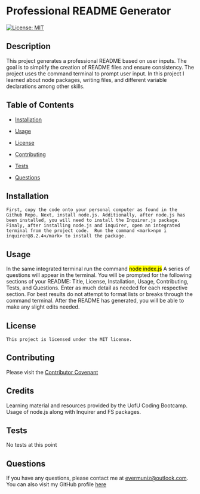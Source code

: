 # Professional README Generator     
  
  [![License: MIT](https://img.shields.io/badge/License-MIT-yellow.svg)](https://opensource.org/licenses/MIT)

  ## Description

  This project generates a professional README based on user inputs. The goal is to simplify the creation of README files and ensure consistency. The project uses the command terminal to prompt user input. In this project I learned about node packages, writing files, and different variable declarations among other skills. 

  ## Table of Contents

  - [Installation](#installation)
  - [Usage](#usage)
  
 - [License](#license)

  - [Contributing](#contributing)
  - [Tests](#tests)
  - [Questions](#questions)

  ## Installation

    First, copy the code onto your personal computer as found in the Github Repo. Next, install node.js. Additionally, after node.js has been installed, you will need to install the Inquirer.js package. Finaly, after installing node.js and inquirer, open an integrated terminal from the project code.  Run the command <mark>npm i inquirer@8.2.4</mark> to install the package. 

  ## Usage

   In the same integrated terminal run the command <mark>node index.js</mark> A series of questions will appear in the terminal. You will be prompted for the following sections of your README: Title, License, Installation, Usage, Contributing, Tests, and Questions. Enter as much detail as needed for each respective section. For best results do not attempt to format lists or breaks through the command terminal. After the README has generated, you will be able to make any slight edits needed. 

  ## License
    This project is licensed under the MIT license.

  ## Contributing
  
  Please visit the [Contributor Covenant](https://www.contributor-covenant.org/)

  ## Credits
  Learning material and resources provided by the UofU Coding Bootcamp. Usage of node.js along with Inquirer and FS packages. 

  ## Tests

  No tests at this point

  ## Questions

  If you have any questions, please contact me at evermuniz@outlook.com.
  You can also visit my GitHub profile [here](https://github.com/evermuniz/)
  
